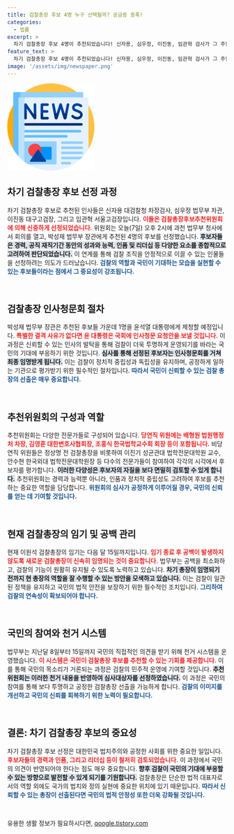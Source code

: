 ```yaml
---
title: 검찰총장 후보 4명 누구 선택될까? 궁금증 증폭!
categories:
  - 법률
excerpt: >
  차기 검찰총장 후보 4명이 추천되었습니다! 신자용, 심우정, 이진동, 임관혁 검사가 그 주인공. 과연 차기 검찰총장은 누구로 결정될까요? 검찰 조직의 미래가 걸린 중요한 인선, 여러분의 관심이 필요합니다!
feature_text: >
  차기 검찰총장 후보 4명이 추천되었습니다! 신자용, 심우정, 이진동, 임관혁 검사가 그 주인공. 과연 차기 검찰총장은 누구로 결정될까요? 검찰 조직의 미래가 걸린 중요한 인선, 여러분의 관심이 필요합니다!
image: '/assets/img/newspaper.png'
---
```


<p><img src="/assets/img/newspaper.png" alt="kimp 속보" /></p>

<h2 data-ke-size="size26">차기 검찰총장 후보 선정 과정</h2>

<p data-ke-size="size16">차기 검찰총장 후보로 추천된 인사들은 신자용 대검찰청 차장검사, 심우정 법무부 차관, 이진동 대구고검장, 그리고 임관혁 서울고검장입니다. <b><span style="color: #ee2323;">이들은 검찰총장후보추천위원회에 의해 신중하게 선정되었습니다.</span></b> 위원회는 오늘(7일) 오후 2시에 과천 법무부 청사에서 회의를 열고, 박성재 법무부 장관에게 추천된 4명의 후보를 선정했습니다. <b><span style="background-color: #21538527;">후보자들은 경력, 공직 재직기간 동안의 성과와 능력, 인품 및 리더십 등 다양한 요소를 종합적으로 고려하여 판단되었습니다.</span></b> 이 연계를 통해 검찰 조직을 안정적으로 이끌 수 있는 인물들을 선정하려는 의도가 드러났습니다. <b><span style="color: #1a5490;">검찰의 역할과 국민이 기대하는 모습을 실현할 수 있는 후보들이라는 점에서 그 중요성이 강조됩니다.</span></b> </p>

<p data-ke-size="size16">&nbsp;</p>

<h2 data-ke-size="size26">검찰총장 인사청문회 절차</h2>

<p data-ke-size="size16">박성재 법무부 장관은 추천된 후보들 가운데 1명을 윤석열 대통령에게 제청할 예정입니다. <b><span style="color: #ee2323;">특별한 결격 사유가 없다면 윤 대통령은 국회에 인사청문 요청안을 보낼 것입니다.</span></b> 이 과정은 신뢰할 수 있는 인사의 발탁을 통해 검찰이 더욱 투명하게 운영되기를 바라는 국민의 기대에 부응하기 위한 것입니다. <b><span style="background-color: #21538527;">심사를 통해 선정된 후보자는 인사청문회를 거쳐 최종 임명받게 됩니다.</span></b> 이는 검찰이 정치적 중립성과 독립성을 유지하며, 공정하게 일하는 기관으로 평가받기 위한 필수적인 절차입니다. <b><span style="color: #1a5490;">따라서 국민이 신뢰할 수 있는 검찰 총장의 선출은 매우 중요합니다.</span></b></p>

<p data-ke-size="size16">&nbsp;</p>

<h2 data-ke-size="size26">추천위원회의 구성과 역할</h2>

<p data-ke-size="size16">추천위원회는 다양한 전문가들로 구성되어 있습니다. <b><span style="color: #ee2323;">당연직 위원에는 배형원 법원행정처 차장, 김영훈 대한변호사협회장, 조홍식 한국법학교수회 회장 등이 포함됩니다.</span></b> 비당연직 위원들은 정상명 전 검찰총장을 비롯하여 이진기 성균관대 법학전문대학원 교수, 안수현 한국외대 법학전문대학원장 등 다수의 전문가들이 참여하여 각각의 시각에서 후보자를 평가합니다. <b><span style="background-color: #21538527;">이러한 다양성은 후보자의 자질을 보다 면밀히 검토할 수 있게 합니다.</span></b> 추천위원회는 경력과 능력뿐 아니라, 인품과 정치적 중립성도 고려하여 후보를 추천하는 중요한 역할을 담당합니다. <b><span style="color: #1a5490;">위원회의 심사가 공정하게 이루어질 경우, 국민의 신뢰를 얻는 데 기여할 것입니다.</span></b></p>

<p data-ke-size="size16">&nbsp;</p>

<h2 data-ke-size="size26">현재 검찰총장의 임기 및 공백 관리</h2>

<p data-ke-size="size16">현재 이원석 검찰총장의 임기는 다음 달 15일까지입니다. <b><span style="color: #ee2323;">임기 종료 후 공백이 발생하지 않도록 새로운 검찰총장이 신속히 임명되는 것이 중요합니다.</span></b> 법무부는 공백을 최소화하고, 검찰의 기능이 원활히 유지될 수 있도록 노력하고 있습니다. <b><span style="background-color: #21538527;">차기 총장이 임명되기 전까지 현 총장의 역할을 잘 수행할 수 있는 방안을 모색하고 있습니다.</span></b> 이는 검찰이 일관된 정책을 유지하고 국민의 법적 안전을 보장하기 위한 필수적인 조치입니다. <b><span style="color: #1a5490;">그리하여 검찰의 연속성이 확보되어야 합니다.</span></b></p>

<p data-ke-size="size16">&nbsp;</p>

<h2 data-ke-size="size26">국민의 참여와 천거 시스템</h2>

<p data-ke-size="size16">법무부는 지난달 8일부터 15일까지 국민의 직접적인 의견을 받기 위해 천거 시스템을 운영했습니다. <b><span style="color: #ee2323;">이 시스템은 국민이 검찰총장 후보를 추천할 수 있는 기회를 제공합니다.</span></b> 이를 통해 국민의 목소리가 거론되는 과정은 검찰의 민주적 운영에 기여할 것입니다. <b><span style="background-color: #21538527;">추천위원회는 이러한 천거 내용을 반영하여 심사대상자를 선정하였습니다.</span></b> 이 과정은 국민의 참여를 통해 보다 투명하고 공정한 검찰총장 선출을 가능하게 합니다. <b><span style="color: #1a5490;">검찰의 이미지를 개선하고 국민의 신뢰를 회복하기 위한 노력이 필요합니다.</span></b></p>

<p data-ke-size="size16">&nbsp;</p>

<h2 data-ke-size="size26">결론: 차기 검찰총장 후보의 중요성</h2>

<p data-ke-size="size16">차기 검찰총장 후보 선정은 대한민국 법치주의와 공정한 사회를 위한 중요한 일입니다. <b><span style="color: #ee2323;">후보자들의 경력과 인품, 그리고 리더십 등이 철저히 검토되었습니다.</span></b> 이 과정에서 국민의 의견이 반영되어야 한다는 점도 매우 중요합니다. <b><span style="background-color: #21538527;">향후 검찰이 국민의 기대에 부응할 수 있는 방향으로 발전할 수 있게 되기를 기원합니다.</span></b> 검찰총장은 단순한 법적 대표자로서의 역할 외에도 국가의 법치와 정의 실현에 중요한 위치에 있기 때문입니다. <b><span style="color: #1a5490;">따라서 신뢰할 수 있는 총장이 선출된다면 국민의 법적 안정성 또한 더욱 강화될 것입니다.</span></b></p>

<p data-ke-size="size16">&nbsp;</p>
유용한 생활 정보가 필요하시다면, <a href="https://qoogle.tistory.com" rel="dofollow">qoogle.tistory.com</a>


